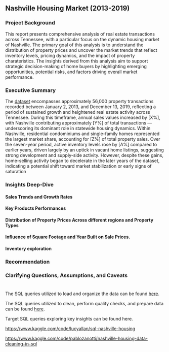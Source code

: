## Nashville Housing Market (2013-2019)

### Project Background

This report presents comprehensive analysis of real estate transactions across Tennessee, with a particular focus on the dynamic housing market of Nashville. The primary goal of this analysis is to understand the distribution of property prices and uncover the market trends that reflect inventory levels, pricing dynamics, and the impact of property charateristics. The insights derived from this analysis aim to support strategic decision-making of home buyers by highlighting emerging opportunities, potential risks, and factors driving overall market performance.

### Executive Summary

The [dataset](https://www.kaggle.com/datasets/swsw1717/nashville-housing-sql-project?select=Nashville+Housing.csv.) encompasses approximately 56,000 property transactions recorded between January 2, 2013, and December 13, 2019, reflecting a period of sustained growth and heightened real estate activity across Tennessee. During this timeframe, annual sales values increased by [X%], with Nashville contributing approximately [Y%] of total transactions — underscoring its dominant role in statewide housing dynamics. Within Nashville, residential condominiums and single-family homes represented the largest market share, accounting for [Z%] of total property sales.
Over the seven-year period, active inventory levels rose by [A%] compared to earlier years, driven largely by an uptick in vacant home listings, suggesting strong development and supply-side activity.
However, despite these gains, home-selling activity began to decelerate in the later years of the dataset, indicating a potential shift toward market stabilization or early signs of saturation

### Insights Deep-Dive
#### Sales Trends and Growth Rates

#### Key Products Performances

#### Distribution of Property Prices Across different regions and Property Types

#### Influence of Square Footage and Year Built on Sale Prices.

#### Inventory exploration


### Recommendation


### Clarifying Questions, Assumptions, and Caveats


#

The SQL queries utilized to load and organize the data can be found [here](https://github.com/hna778/SQL-Porfoio/blob/main/Nashville%20Housing/housing_Loading.sql).

The SQL queries utilized to clean, perform quality checks, and prepare data can be found [here](https://github.com/hna778/SQL-Porfoio/tree/main/Nashville%20Housing).

Target SQL queries exploring key insights can be found here.





https://www.kaggle.com/code/lucyallan/sql-nashville-housing

https://www.kaggle.com/code/pablozanotti/nashville-housing-data-cleaning-in-sql
